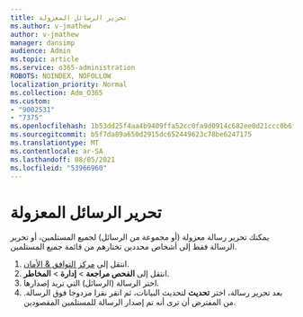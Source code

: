```yaml
---
title: تحرير الرسائل المعزولة
ms.author: v-jmathew
author: v-jmathew
manager: dansimp
audience: Admin
ms.topic: article
ms.service: o365-administration
ROBOTS: NOINDEX, NOFOLLOW
localization_priority: Normal
ms.collection: Adm_O365
ms.custom:
- "9002531"
- "7375"
ms.openlocfilehash: 1b53dd25f4aa4b9409ffa52cc0fa9d0914c682ee0d21ccc0b6f0b484a3186626
ms.sourcegitcommit: b5f7da89a650d2915dc652449623c78be6247175
ms.translationtype: MT
ms.contentlocale: ar-SA
ms.lasthandoff: 08/05/2021
ms.locfileid: "53966960"
---
```

# <a name="release-quarantined-messages"></a>تحرير الرسائل المعزولة

يمكنك تحرير رسالة معزولة (أو مجموعة من الرسائل) لجميع المستلمين، أو تحرير الرسالة فقط إلى أشخاص محددين تختارهم من قائمة جميع المستلمين.

1. انتقل إلى [مركز التوافق & الأمان](https://go.microsoft.com/fwlink/p/?linkid=2077143).
2. انتقل إلى **الفحص مراجعة**  >  **إدارة**  >  **المخاطر**.
3. اختر الرسالة (الرسائل) التي تريد إصدارها.
4. بعد تحرير رسالة، اختر **تحديث** لتحديث البيانات، ثم انقر نقرا مزدوجا فوق الرسالة. من المفترض أن ترى أنه تم إصدار الرسالة للمستلمين المقصودين.
